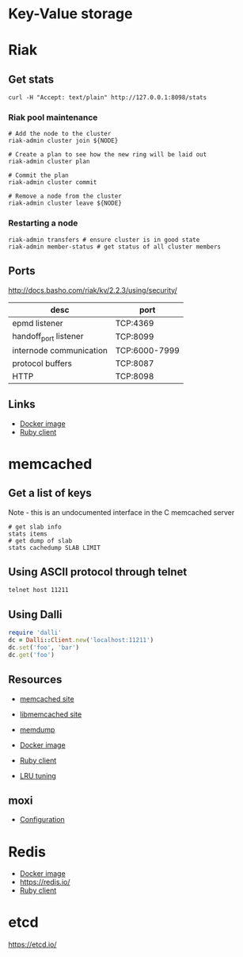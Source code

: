 # Key-Value storage


# Riak


## Get stats

```
curl -H "Accept: text/plain" http://127.0.0.1:8098/stats
```


### Riak pool maintenance

```
# Add the node to the cluster
riak-admin cluster join ${NODE}

# Create a plan to see how the new ring will be laid out
riak-admin cluster plan

# Commit the plan
riak-admin cluster commit

# Remove a node from the cluster
riak-admin cluster leave ${NODE}
```


### Restarting a node

```
riak-admin transfers # ensure cluster is in good state
riak-admin member-status # get status of all cluster members
```


## Ports

<http://docs.basho.com/riak/kv/2.2.3/using/security/>

| desc                            | port          |
|------------------------------- |------------- |
| epmd listener                   | TCP:4369      |
| handoff<sub>port</sub> listener | TCP:8099      |
| internode communication         | TCP:6000-7999 |
| protocol buffers                | TCP:8087      |
| HTTP                            | TCP:8098      |


## Links

- [Docker image](https://hub.docker.com/r/basho/riak-kv)
- [Ruby client](https://github.com/basho/riak-ruby-client)


# memcached


## Get a list of keys

Note - this is an undocumented interface in the C memcached server

```
# get slab info
stats items
# get dump of slab
stats cachedump SLAB LIMIT
```


## Using ASCII protocol through telnet

```shell
telnet host 11211
```


## Using Dalli

```ruby
require 'dalli'
dc = Dalli::Client.new('localhost:11211')
dc.set('foo', 'bar')
dc.get('foo')
```


## Resources

- [memcached site](http://memcached.org/)

- [libmemcached site](http://libmemcached.org/)

- [memdump](http://docs.libmemcached.org/bin/memdump.html)

- [Docker image](https://hub.docker.com/_/memcached)

- [Ruby client](https://github.com/petergoldstein/dalli)

- [LRU tuning](https://memcached.org/blog/modern-lru/)


## moxi

- [Configuration](https://github.com/steveyen/moxi/blob/master/doc/moxi/configuration.org)


# Redis

- [Docker image](https://hub.docker.com/_/redis)
- <https://redis.io/>
- [Ruby client](https://github.com/redis/redis-rb)


# etcd

<https://etcd.io/>
